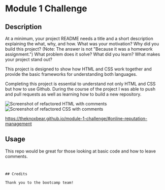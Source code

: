 # Module 1 Challenge

## Description 

At a minimum, your project README needs a title and a short description explaining the what, why, and how. What was your motivation? Why did you build this project? (Note: The answer is not "Because it was a homework assignment.") What problem does it solve? What did you learn? What makes your project stand out? 

This project is designed to show how HTML and CSS work together and provide the basic frameworks for understanding both languages.

Completing this project is essential to understand not only HTML and CSS but how to use Github. During the course of the project I was able to push and pull requests as well as learning how to build a new repository.

![Screenshot of refactored HTML with comments](https://ibb.co/r0C7c1N][img]https://i.ibb.co/54NMnfw/image1.png)
![Screenshot of refactored CSS with comments](https://ibb.co/PCBPmxg][img]https://i.ibb.co/w6DP0y4/Image2.png)


https://theknoxbear.github.io/module-1-challenge/#online-reputation-management

## Usage 

This repo would be great for those looking at basic code and how to leave comments.
```


## Credits

Thank you to the bootcamp team!
